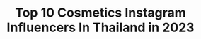 ---
title: Top 10 Cosmetics Instagram Influencers In Thailand in 2023
description: >-
  Find top cosmetics Instagram influencers in Thailand in 2023. Most popular hashtags: #makeup #cosmetics #beauty.
platform: Instagram
hits: 18
text_top: Analyze the most popular Instagram influencers on inBeat.
text_bottom: Our platform aggregates 18 Instagram influencers like this in Thailand for you to contact.
profiles:
  - username: "gamkotcha"
    fullname: >-
      Gamgy makeup💋
    bio: >-
      CEO of @jovina.cosmetics ติดต่องานได้ที่ 💌 gamforwork@gmail.com 📞094-4146242
    location: "Thailand"
    followers: 449322
    engagement: 529
    commentsToLikes: 0.006438
    id: ck14lu6vywi8m0i197y4gfi1z
    verified: false
    hashtags: "#theluxurycollection, #vanabellekohsamui, #luxuryislandliving, #hamburgerstudio"
  - username: "moss_cnp"
    fullname: >-
      👑NamOey Chanaphan👑
    bio: >-
      👑MissGrandThailand2018 👑MissGrandPhuket2018 🔸model/influencer 🔸ฝากร้าน: @cosmetic_villa 🔸YouTube:Moss_MaShares/Miss MJ 📱for work(p'van):086-1397557
    location: "Thailand"
    followers: 40636
    engagement: 171
    commentsToLikes: 0.012747
    id: ck15tcycihhmz0i19yj7dkuf2
    verified: true
    hashtags: "#workpoint23, #workpointentertainment, #whathappeninginthailand, #pinterest"
  - username: "gyp_pokchat"
    fullname: >-
      Pokchat Thiamchai
    bio: >-
      Actress/MC 🇹🇭Manager : 0916629665 (M) Cosmetic Brand : @simplyq.bkk Clothing Brand : @sun.nite_ #gyppokchat
    location: "Thailand"
    followers: 457995
    engagement: 110
    commentsToLikes: 0.005220
    id: ck6uh39ps6qhp0j71q9r6z1a9
    verified: true
    hashtags: "#lostinwonder, #zwillingnows, #thekingofsharpness, #phiphiislandvillagebeachresort"
  - username: "ice_athichanan"
    fullname: >-
      Athichanan Srisevok
    bio: >-
      Actress 🎬 💋 @trixie_cosmetics Missteen Thailand 2005👑 For work: K.A ‭081-854-5291‬ ID Line : a-stylist Thx all my followers. ❤️🙏🏻💋
    location: "Thailand"
    followers: 287997
    engagement: 42
    commentsToLikes: 0.006359
    id: ck8sy6ispjvox0j78w8w0mdzr
    verified: true
    hashtags: "#danielwellington, #dwthailand, #dwinth, #minipancake"
  - username: "applebehappy"
    fullname: >-
      A MAKEUP ARTIST
    bio: >-
      my name ปั้น ⭐️ @applebehappymakeup ⭐️ #applebehappysworld ⭐️ #applebehappymakeup for work pls contact LINE ID : rinpapak rinpapak@yahoo.com
    location: "Thailand"
    followers: 49295
    engagement: 104
    commentsToLikes: 0.029623
    id: ck6u3m9f9ylgh0j7183wg5naa
    verified: false
    hashtags: "#covid19, #thaimakeupartist, #makeupstyle, #fashionmakeup"
  - username: "howto_perfectgirl"
    fullname: >-
      
    bio: >-
      🥀 ขออนุญาติเจ้าของโพสต์นะคะ ไม่พอใจแจ้งลบได้น้า —————————————————— [ โปรโมท / ฝากขาย ] ทักไอจีมาได้เลยค่ะ ลิ้งค์ไลน์ 👇🏻 หรือไอดี @bnk7646v (มี@)
    location: "Thailand"
    followers: 32654
    engagement: 90
    commentsToLikes: 0.012607
    id: ck9wepiv4lbp90j78cf0kdbgx
    verified: false
    hashtags: "#howtobeauty, #makeup, #cosmeticthailand, #howtohair"
  - username: "ae_bong"
    fullname: >-
      AeBong
    bio: >-
      🇹🇭BEAUTY🌼INFLUENCER🍑BLOGGER 💜 aebong.com | FB & YT: AeBong Contact >> aebonglife@gmail.com Line ID: ae_bong Manager : K.fah 0916654953
    location: "Thailand"
    followers: 31291
    engagement: 122
    commentsToLikes: 0.007426
    id: ck14i369edet40i19euw2t6b3
    verified: false
    hashtags: "#todaysoutfit, #style, #beautiful, #mylook"
  - username: "bow_maylada"
    fullname: >-
      THAISUPERMODEL 2013
    bio: >-
      0902892495 : P'Bermb Model/Singer/Actress Tiktok: bow_mldss
    location: "Thailand"
    followers: 1617990
    engagement: 342
    commentsToLikes: 0.004113
    id: ck0vvbx2qog9h0i1941m28y6u
    verified: true
    hashtags: "#etcband, #byme, #visionaryphotography, #makeuptutorial"
  - username: "maew_makeup"
    fullname: >-
      MAEW Tasanapong (พี่แมว)
    bio: >-
      Professional make up artist. Bangkok ติดต่องาน line> maew_makeup ✨Hope you enjoy my works and pictures I shared..❤️
    location: "Thailand"
    followers: 131220
    engagement: 89
    commentsToLikes: 0.010924
    id: ck6u0ptbch3900j71jo0zuhev
    verified: false
    hashtags: "#weddingreception, #bridebymaew, #makeupby, #suqquthailand"
  - username: "michellemtyre"
    fullname: >-
      🅼🅸🅲🅷🅴🅻🅻🅴 🅼🅲🅸🅽🆃🆈🆁🅴
    bio: >-
      𝐒𝐭𝐚𝐦𝐟𝐨𝐫𝐝 | 𝐁𝐊𝐊 🇹🇭🏴󠁧󠁢󠁳󠁣󠁴󠁿 📩 𝐈𝐧𝐪𝐮𝐢𝐫𝐢𝐞𝐬: 𝐃𝐌 𝐟𝐨𝐫 𝐰𝐨𝐫𝐤
    location: "Thailand"
    followers: 86007
    engagement: 99
    commentsToLikes: 0.038176
    id: ck0vvg70hozwj0i19uuqgsju0
    verified: false
    hashtags: "#sanfranciscostreet, #dance, #freestyle, #topsthailand"
---